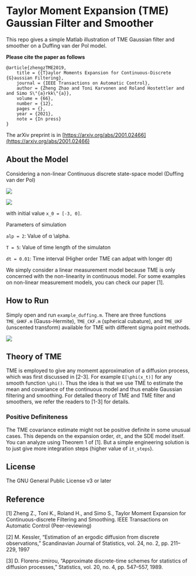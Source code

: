 # Taylor Moment Expansion (TME) Gaussian Filter and Smoother

This repo gives a simple Matlab illustration of TME Gaussian filter and smoother on a Duffing van der Pol model.

**Please cite the paper as follows**
```
@article{zhengzTME2019,
	title = {{T}aylor Moments Expansion for Continuous-Discrete {G}aussian Filtering},
	journal = {IEEE Transactions on Automatic Control},
	author = {Zheng Zhao and Toni Karvonen and Roland Hostettler and and Simo S\"{a}rkk\"{a}},
	volume = {66},
	number = {12},
	pages = {},
	year = {2021},
	note = {In press}
}
```

The arXiv preprint is in [https://arxiv.org/abs/2001.02466](https://arxiv.org/abs/2001.02466)
## About the Model
Considering a non-linear Continuous discrete state-space model (Duffing van der Pol)

![](figs/dyn.svg)

![](figs/obs.svg)

with initial value `x_0 = [-3, 0]`. 


Parameters of simulation

`alp = 2`: Value of α \alpha. 

`T = 5`:   Value of time length of the simulaton

`dt = 0.01`: Time interval (Higher order TME can adpat with longer dt)


We simply consider a linear measurement model because TME is only concerned with the non-linearity in continuous model. For some examples on non-linear measurement models, you can check our paper [1].

## How to Run
Simply open and run `example_duffing.m`. There are three functions `TME_GHKF.m` (Gauss-Hermite), `TME_CKF.m` (spherical cubature), and `TME_UKF` (unscented transform) available for TME with different sigma point methods.

![](figs/duffing_result.svg)

## Theory of TME
TME is employed to give any momemt approximation of a diffusion process, which was first discussed in [2-3]. For example `E[\phi(x_t)]` for any smooth function `\phi()`. Thus the idea is that we use TME to estimate the mean and covariance of the continuous model and thus enable Gaussian filtering and smoothing. For detailed theory of TME and TME filter and smoothers, we refer the readers to [1-3] for details.

### Positive Definiteness
The TME covariance estimate might not be positive definite in some unusual cases. This depends on the expansion order, `dt`, and the SDE model itself. You can analyze using Theorem 1 of [1]. But a simple engineering solution is to just give more integration steps (higher value of `it_steps`).

## License

The GNU General Public License v3 or later

## Reference
[1] Zheng Z., Toni K., Roland H., and Simo S., Taylor Moment Expansion for Continuous-discrete Filtering and Smoothing. IEEE Transactions on Automatic Control (Peer-reviewing)

[2] M. Kessler, “Estimation of an ergodic diffusion from discrete observations,” Scandinavian Journal of Statistics, vol. 24, no. 2, pp. 211–229, 1997

[3] D. Florens-zmirou, “Approximate discrete-time schemes for statistics of diffusion processes,” Statistics, vol. 20, no. 4, pp. 547–557, 1989.
